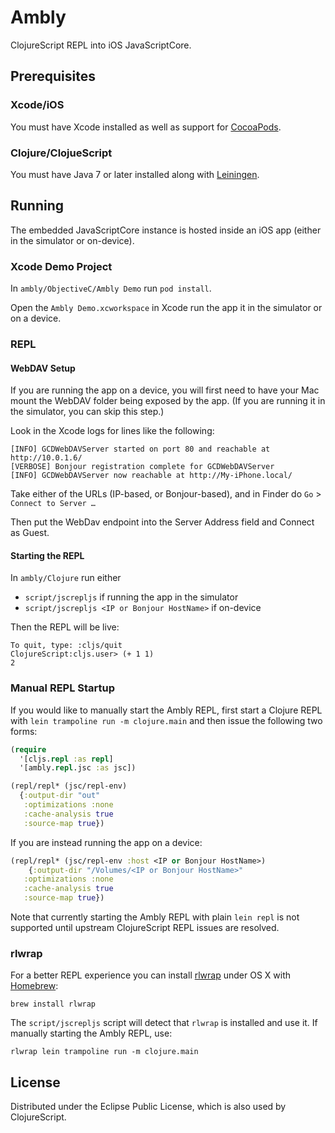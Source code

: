 # Ambly

ClojureScript REPL into iOS JavaScriptCore.

## Prerequisites

### Xcode/iOS

You must have Xcode installed as well as support for [CocoaPods](http://cocoapods.org).

### Clojure/ClojueScript

You must have Java 7 or later installed along with [Leiningen](http://leiningen.org).

## Running

The embedded JavaScriptCore instance is hosted inside an iOS app (either in the simulator or on-device).

### Xcode Demo Project

In `ambly/ObjectiveC/Ambly Demo` run `pod install`.

Open the `Ambly Demo.xcworkspace` in Xcode run the app it in the simulator or on a device.

### REPL

#### WebDAV Setup
If you are running the app on a device, you will first need to have your Mac mount the WebDAV folder being exposed by the app. (If you are running it in the simulator, you can skip this step.)

Look in the Xcode logs for lines like the following:
```
[INFO] GCDWebDAVServer started on port 80 and reachable at http://10.0.1.6/
[VERBOSE] Bonjour registration complete for GCDWebDAVServer
[INFO] GCDWebDAVServer now reachable at http://My-iPhone.local/
```

Take either of the URLs (IP-based, or Bonjour-based), and in Finder do `Go` > `Connect to Server …` 

Then put the WebDav endpoint into the Server Address field and Connect as Guest.

#### Starting the REPL


In `ambly/Clojure` run either
- `script/jscrepljs` 
if running the app in the simulator
- `script/jscrepljs <IP or Bonjour HostName>` 
if on-device

Then the REPL will be live:
```
To quit, type: :cljs/quit
ClojureScript:cljs.user> (+ 1 1)
2
```

### Manual REPL Startup

If you would like to manually start the Ambly REPL, first start a Clojure REPL with `lein trampoline run -m clojure.main` and then issue the following two forms:

```clojure
(require
  '[cljs.repl :as repl]
  '[ambly.repl.jsc :as jsc])
```

```clojure
(repl/repl* (jsc/repl-env)
  {:output-dir "out"
   :optimizations :none
   :cache-analysis true
   :source-map true})
```

If you are instead running the app on a device:

```clojure
(repl/repl* (jsc/repl-env :host <IP or Bonjour HostName>)
    {:output-dir "/Volumes/<IP or Bonjour HostName>"
   :optimizations :none
   :cache-analysis true
   :source-map true})
```

Note that currently starting the Ambly REPL with plain `lein repl` is not supported until upstream ClojureScript REPL issues are resolved.

### rlwrap

For a better REPL experience you can install
[rlwrap](http://utopia.knoware.nl/~hlub/uck/rlwrap/) under OS X with
[Homebrew](http://brew.sh/):

```
brew install rlwrap
```

The `script/jscrepljs` script will detect that `rlwrap` is installed and use it. If manually starting the Ambly REPL, use:

```
rlwrap lein trampoline run -m clojure.main
```

## License

Distributed under the Eclipse Public License, which is also used by ClojureScript.
